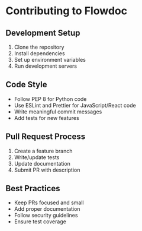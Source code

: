 # Contributing to Flowdoc

## Development Setup

1. Clone the repository
2. Install dependencies
3. Set up environment variables
4. Run development servers

## Code Style

- Follow PEP 8 for Python code
- Use ESLint and Prettier for JavaScript/React code
- Write meaningful commit messages
- Add tests for new features

## Pull Request Process

1. Create a feature branch
2. Write/update tests
3. Update documentation
4. Submit PR with description

## Best Practices

- Keep PRs focused and small
- Add proper documentation
- Follow security guidelines
- Ensure test coverage